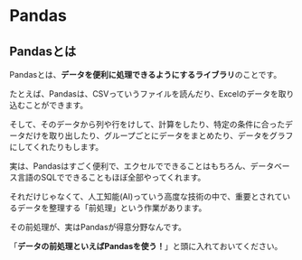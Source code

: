 # Pandas

## Pandasとは
Pandasとは、**データを便利に処理できるようにするライブラリ**のことです。

たとえば、Pandasは、CSVっていうファイルを読んだり、Excelのデータを取り込むことができます。

そして、そのデータから列や行をけして、計算をしたり、特定の条件に合ったデータだけを取り出したり、グループごとにデータをまとめたり、データをグラフにしてくれたりもします。

実は、Pandasはすごく便利で、エクセルでできることはもちろん、データベース言語のSQLでできることもほぼ全部やってくれます。

それだけじゃなくて、人工知能(AI)っていう高度な技術の中で、重要とされているデータを整理する「前処理」という作業があります。

その前処理が、実はPandasが得意分野なんです。

「**データの前処理といえばPandasを使う！**」と頭に入れておいてください。
